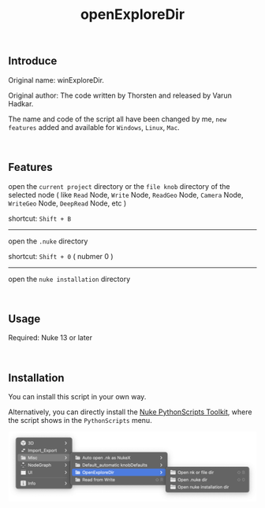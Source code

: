 <h1 align='center'>
  openExploreDir
</h1>

<br />

## Introduce

Original name: winExploreDir. 

Original author: The code written by Thorsten and released by Varun Hadkar.

The name and code of the script all have been changed by me, `new features` added and available for `Windows`, `Linux`, `Mac`.

<br />

## Features

open the `current project` directory or the `file knob` directory of the selected node ( like `Read` Node, `Write` Node, `ReadGeo` Node, `Camera` Node, `WriteGeo` Node, `DeepRead` Node, etc )

shortcut: `Shift + B`

---

open the `.nuke` directory

shortcut: `Shift + 0` ( nubmer 0 )

---

open the `nuke installation` directory

<br />

## Usage
Required: Nuke 13 or later

<br />

## Installation
You can install this script in your own way.

Alternatively, you can directly install the [Nuke PythonScripts Toolkit](https://github.com/isLundy/Nuke-Python-Scripts-Toolkit.git), where the script shows in the `PythonScripts` menu.

![installation](./images/installation.png)
